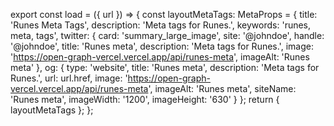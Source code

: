 export const load = ({ url }) => {
  const layoutMetaTags: MetaProps = {
    title: 'Runes Meta Tags',
    description: 'Meta tags for Runes.',
    keywords: 'runes, meta, tags',
    twitter: {
      card: 'summary_large_image',
      site: '@johndoe',
      handle: '@johndoe',
      title: 'Runes meta',
      description: 'Meta tags for Runes.',
      image: 'https://open-graph-vercel.vercel.app/api/runes-meta',
      imageAlt: 'Runes meta'
    },
    og: {
      type: 'website',
      title: 'Runes meta',
      description: 'Meta tags for Runes.',
      url: url.href,
      image: 'https://open-graph-vercel.vercel.app/api/runes-meta',
      imageAlt: 'Runes meta',
      siteName: 'Runes meta',
      imageWidth: '1200',
      imageHeight: '630'
    }
  };
  return {
    layoutMetaTags
  };
};
